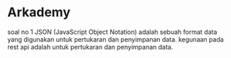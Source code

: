 # Arkademy
soal no 1
JSON (JavaScript Object Notation) adalah sebuah format data yang digunakan untuk pertukaran dan penyimpanan data.
kegunaan pada rest api adalah untuk pertukaran dan penyimpanan data.
